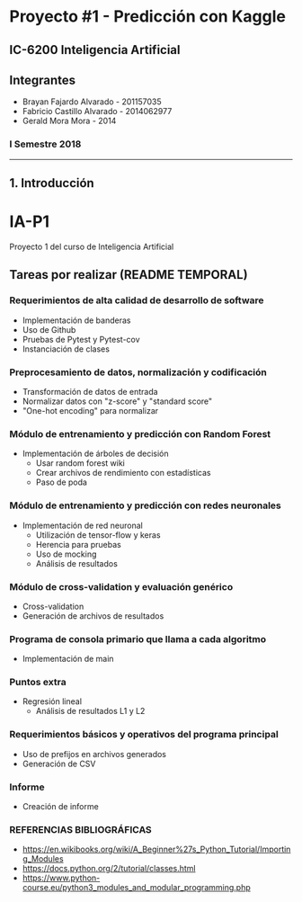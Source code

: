 # Proyecto #1 - Predicción con Kaggle
## IC-6200 Inteligencia Artificial</h2>
## Integrantes

- Brayan Fajardo Alvarado - 201157035
- Fabricio Castillo Alvarado - 2014062977
- Gerald Mora Mora - 2014



### I Semestre 2018


---
## 1. Introducción</h2>









































# IA-P1
Proyecto 1 del curso de Inteligencia Artificial


## Tareas por realizar (README TEMPORAL)

### Requerimientos de alta calidad de desarrollo de software
- Implementación de banderas
- Uso de Github
- Pruebas de Pytest y Pytest-cov
- Instanciación de clases

### Preprocesamiento de datos, normalización y codificación
- Transformación de datos de entrada
- Normalizar datos con "z-score" y "standard score"
- "One-hot encoding" para normalizar

### Módulo de entrenamiento y predicción con Random Forest
- Implementación de árboles de decisión
  - Usar random forest wiki
  - Crear archivos de rendimiento con estadísticas
  - Paso de poda
  
### Módulo de entrenamiento y predicción con redes neuronales
- Implementación de red neuronal
  - Utilización de tensor-flow y keras
  - Herencia para pruebas
  - Uso de mocking
  - Análisis de resultados
  
### Módulo de cross-validation y evaluación genérico
- Cross-validation
- Generación de archivos de resultados

### Programa de consola primario que llama a cada algoritmo
- Implementación de main

### Puntos extra
- Regresión lineal
  - Análisis de resultados L1 y L2

### Requerimientos básicos y operativos del programa principal
- Uso de prefijos en archivos generados
- Generación de CSV

### Informe
- Creación de informe



### REFERENCIAS BIBLIOGRÁFICAS

- https://en.wikibooks.org/wiki/A_Beginner%27s_Python_Tutorial/Importing_Modules
- https://docs.python.org/2/tutorial/classes.html
- https://www.python-course.eu/python3_modules_and_modular_programming.php
